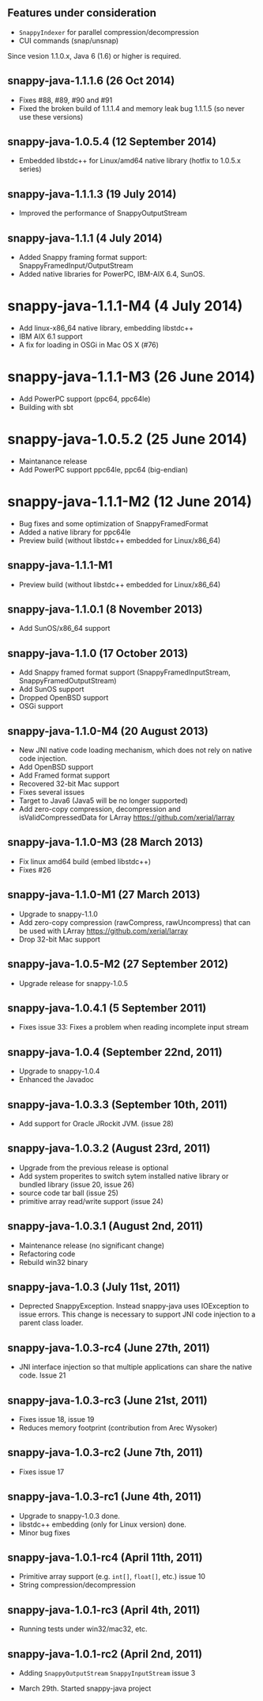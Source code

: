 ## Features under consideration 
  * `SnappyIndexer` for parallel compression/decompression
  * CUI commands (snap/unsnap)

Since vesion 1.1.0.x, Java 6 (1.6) or higher is required.

## snappy-java-1.1.1.6 (26 Oct 2014)
 * Fixes #88, #89, #90 and #91
 * Fixed the broken build of 1.1.1.4 and memory leak bug 1.1.1.5 (so never use these versions)

## snappy-java-1.0.5.4 (12 September 2014)
 * Embedded libstdc++ for Linux/amd64 native library (hotfix to 1.0.5.x series)

## snappy-java-1.1.1.3 (19 July 2014)
 * Improved the performance of SnappyOutputStream

## snappy-java-1.1.1 (4 July 2014)
  * Added Snappy framing format support: SnappyFramedInput/OutputStream
  * Added native libraries for PowerPC, IBM-AIX 6.4, SunOS.

# snappy-java-1.1.1-M4 (4 July 2014)
  * Add linux-x86_64 native library, embedding libstdc++ 
  * IBM AIX 6.1 support 
  * A fix for loading in OSGi in Mac OS X (#76)

# snappy-java-1.1.1-M3 (26 June 2014)
  * Add PowerPC support (ppc64, ppc64le)
  * Building with sbt

# snappy-java-1.0.5.2 (25 June 2014)
  * Maintanance release
  * Add PowerPC support ppc64le, ppc64 (big-endian)

# snappy-java-1.1.1-M2 (12 June 2014)
   * Bug fixes and some optimization of SnappyFramedFormat 
   * Added a native library for ppc64le 
   * Preview build (without libstdc++ embedded for Linux/x86_64)
   

## snappy-java-1.1.1-M1
  * Preview build (without libstdc++ embedded for Linux/x86_64)

## snappy-java-1.1.0.1 (8 November 2013)
  * Add SunOS/x86_64 support

## snappy-java-1.1.0  (17 October 2013)
  * Add Snappy framed format support (SnappyFramedInputStream, SnappyFramedOutputStream)
  * Add SunOS support
  * Dropped OpenBSD support
  * OSGi support

## snappy-java-1.1.0-M4 (20 August 2013)
  * New JNI native code loading mechanism, which does not rely on native code injection.
  * Add OpenBSD support
  * Add Framed format support
  * Recovered 32-bit Mac support
  * Fixes several issues
  * Target to Java6 (Java5 will be no longer supported)
  * Add zero-copy compression, decompression and isValidCompressedData for LArray <https://github.com/xerial/larray>

## snappy-java-1.1.0-M3 (28 March 2013)
  * Fix linux amd64 build (embed libstdc++)
  * Fixes #26

## snappy-java-1.1.0-M1 (27 March 2013)
  * Upgrade to snappy-1.1.0
  * Add zero-copy compression (rawCompress, rawUncompress) that can be used with LArray <https://github.com/xerial/larray>
  * Drop 32-bit Mac support

## snappy-java-1.0.5-M2 (27 September 2012)
  * Upgrade release for snappy-1.0.5

## snappy-java-1.0.4.1 (5 September 2011) 
  * Fixes issue 33: Fixes a problem when reading incomplete input stream

## snappy-java-1.0.4 (September 22nd, 2011) 
  * Upgrade to snappy-1.0.4
  * Enhanced the Javadoc 

## snappy-java-1.0.3.3 (September 10th, 2011)
  * Add support for Oracle JRockit JVM. (issue 28)

## snappy-java-1.0.3.2 (August 23rd, 2011)
  * Upgrade from the previous release is optional
  * Add system properites to switch sytem installed native library or bundled
  library (issue 20, issue 26)
  * source code tar ball (issue 25)
  * primitive array read/write support (issue 24)

## snappy-java-1.0.3.1 (August 2nd, 2011) 
  * Maintenance release (no significant change)
  * Refactoring code
  * Rebuild win32 binary

## snappy-java-1.0.3 (July 11st, 2011) 
  * Deprected SnappyException. Instead snappy-java uses IOException to issue
  errors. This change is necessary to support JNI code injection to a parent
  class loader.

## snappy-java-1.0.3-rc4 (June 27th, 2011) 
  * JNI interface injection so that multiple applications can share the native
  code. Issue 21

## snappy-java-1.0.3-rc3 (June 21st, 2011) 
  * Fixes issue 18, issue 19
  * Reduces memory footprint (contribution from Arec Wysoker)

## snappy-java-1.0.3-rc2 (June 7th, 2011) 
  * Fixes issue 17

## snappy-java-1.0.3-rc1 (June 4th, 2011) 
  * Upgrade to snappy-1.0.3 done.
  * libstdc++ embedding (only for Linux version)  done.
  * Minor bug fixes 

## snappy-java-1.0.1-rc4 (April 11th, 2011)
  * Primitive array support (e.g. `int[]`, `float[]`, etc.) issue 10
  * String compression/decompression 

## snappy-java-1.0.1-rc3 (April 4th, 2011) 
  * Running tests under win32/mac32, etc.

## snappy-java-1.0.1-rc2 (April 2nd, 2011) 
  * Adding `SnappyOutputStream` `SnappyInputStream`  issue 3


  * March 29th. Started snappy-java project
